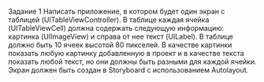 Задание 1
Написать приложение, в котором будет один экран с таблицей (UITableViewController). В таблице каждая ячейка (UITableViewCell) должна содержать следующую информацию: картинка (UIImageView) и справа от нее текст (UILabel). В таблице должно быть 10 ячеек высотой 80 пикселей. В качестве картинки показать любую картинку добавленную в проект и в качестве текста показать любой текст, но они должны быть разными для каждой ячейки. Экран должен быть создан в Storyboard с использованием Autolayout.